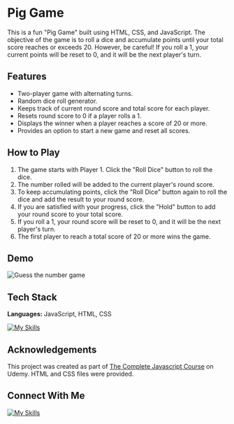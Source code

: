 # Pig Game

This is a fun "Pig Game" built using HTML, CSS, and JavaScript. The objective of the game is to roll a dice and accumulate points until your total score reaches or exceeds 20. However, be careful! If you roll a 1, your current points will be reset to 0, and it will be the next player's turn.

## Features

- Two-player game with alternating turns.
- Random dice roll generator.
- Keeps track of current round score and total score for each player.
- Resets round score to 0 if a player rolls a 1.
- Displays the winner when a player reaches a score of 20 or more.
- Provides an option to start a new game and reset all scores.

## How to Play

1. The game starts with Player 1. Click the "Roll Dice" button to roll the dice.
2. The number rolled will be added to the current player's round score.
3. To keep accumulating points, click the "Roll Dice" button again to roll the dice and add the result to your round score.
4. If you are satisfied with your progress, click the "Hold" button to add your round score to your total score.
5. If you roll a 1, your round score will be reset to 0, and it will be the next player's turn.
6. The first player to reach a total score of 20 or more wins the game.

## Demo

![Guess the number game](https://media.giphy.com/media/KGfPabPonwEWI6UyKE/giphy.gif)

## Tech Stack

**Languages:** JavaScript, HTML, CSS

[![My Skills](https://skills.thijs.gg/icons?i=js,html,css)]()

## Acknowledgements

This project was created as part of [The Complete Javascript Course](https://www.udemy.com/course/the-complete-javascript-course/) on Udemy. HTML and CSS files were provided.

## Connect With Me

[![My Skills](https://skillicons.dev/icons?i=linkedin)](https://www.linkedin.com/in/camjohnsontv/)
